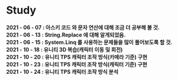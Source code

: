 # Study
**2021 - 06 - 07 : 아스키 코드 와 문자 연산에 대해 조금 더 공부해 볼 것.**  
**2021 - 06 - 13 : String.Replace 에 대해 알게되었음.**  
**2021 - 06 - 15 : System.Linq 를 사용하는 문제들을 많이 풀어보도록 할 것.**  
**2021 - 10 - 18 : 유니티 3D 복습(캐릭터 이동 및 회전)**  
**2021 - 10 - 20 : 유니티 TPS 캐릭터 조작 방식(카메라 기준) 구현**  
**2021 - 10 - 23 : 유니티 TPS 캐릭터 조작 방식(캐릭터 기준) 구현**  
**2021 - 10 - 24 : 유니티 TPS 캐릭터 조작 방식 분석**  

